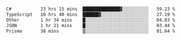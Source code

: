 <!--START_SECTION:waka-->

```txt
C#           23 hrs 15 mins  ██████████████▓░░░░░░░░░░   59.23 %
TypeScript   10 hrs 40 mins  ██████▓░░░░░░░░░░░░░░░░░░   27.19 %
Other        1 hr 34 mins    █░░░░░░░░░░░░░░░░░░░░░░░░   04.03 %
JSON         1 hr 21 mins    █░░░░░░░░░░░░░░░░░░░░░░░░   03.44 %
Prisma       38 mins         ▒░░░░░░░░░░░░░░░░░░░░░░░░   01.64 %
```

<!--END_SECTION:waka-->